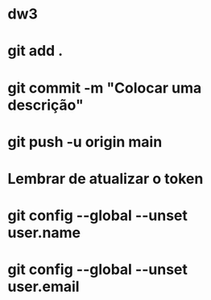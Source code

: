 # dw3


# git add .
# git commit -m "Colocar uma descrição"
# git push -u origin main
# Lembrar de atualizar o token
# git config --global --unset user.name
# git config --global --unset user.email
